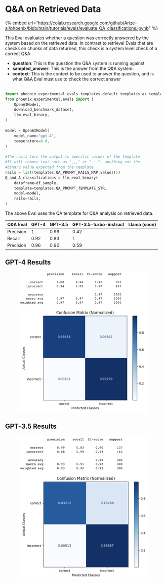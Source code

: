 # Q\&A on Retrieved Data

{% embed url="https://colab.research.google.com/github/Arize-ai/phoenix/blob/main/tutorials/evals/evaluate_QA_classifications.ipynb" %}

This Eval evaluates whether a question was correctly answered by the system based on the retrieved data. In contrast to retrieval Evals that are checks on chunks of data returned, this check is a system level check of a correct Q\&A.

* **question**: This is the question the Q\&A system is running against
* **sampled\_answer**: This is the answer from the Q\&A system.&#x20;
* **context**: This is the context to be used to answer the question, and is what Q\&A Eval must use to check the correct answer

```python

import phoenix.experimental.evals.templates.default_templates as templates
from phoenix.experimental.evals import (
    OpenAIModel,
    download_benchmark_dataset,
    llm_eval_binary,
)

model = OpenAIModel(
    model_name="gpt-4",
    temperature=0.0,
)

#The rails fore the output to specific values of the template
#It will remove text such as ",,," or "...", anything not the
#binary value expected from the template
rails = list(templates.QA_PROMPT_RAILS_MAP.values())
Q_and_A_classifications = llm_eval_binary(
    dataframe=df_sample,
    template=templates.QA_PROMPT_TEMPLATE_STR,
    model=model,
    rails=rails,
)
```

The above Eval uses the QA template for Q\&A analysis on retrieved data.&#x20;

| Q\&A Eval | GPT-4 | GPT-3.5 | GPT-3.5-turbo-instruct | Llama (soon) |
| --------- | ----- | ------- | ---------------------- | ------------ |
| Precision | 1     | 0.99    | 0.42                   |              |
| Recall    | 0.92  | 0.83    | 1                      |              |
| Precision | 0.96  | 0.90    | 0.59                   |              |

## GPT-4 Results

<figure><img src="../../.gitbook/assets/Screenshot 2023-09-16 at 5.25.14 PM.png" alt=""><figcaption></figcaption></figure>

## GPT-3.5 Results

<figure><img src="../../.gitbook/assets/Screenshot 2023-09-16 at 5.38.50 PM.png" alt=""><figcaption></figcaption></figure>
